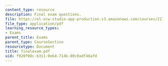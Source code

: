 ```yaml
---
content_type: resource
description: Final exam questions.
file: https://ol-ocw-studio-app-production.s3.amazonaws.com/courses/21l-012-forms-of-western-narrative-spring-2004/f920f08cb3110eb4714b80c0adf46afd_finalexam.pdf
file_type: application/pdf
learning_resource_types:
- Exams
parent_title: Exams
parent_type: CourseSection
resourcetype: Document
title: finalexam.pdf
uid: f920f08c-b311-0eb4-714b-80c0adf46afd
---
```

